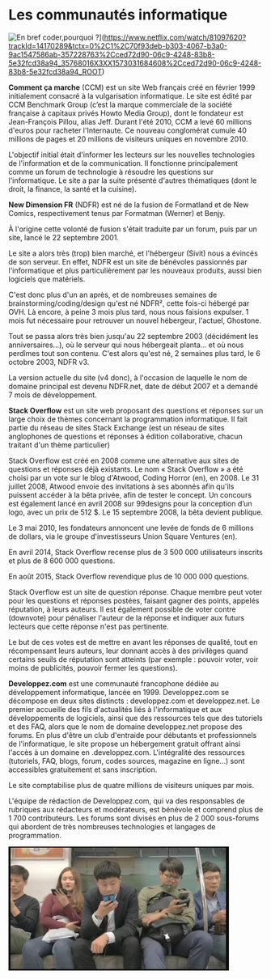 # **Les communautés informatique**
![En bref coder,pourquoi ?](Capture.JPG)](https://www.netflix.com/watch/81097620?trackId=14170289&tctx=0%2C1%2C70f93deb-b303-4067-b3a0-9ac1547586ab-357228763%2Cced72d90-06c9-4248-83b8-5e32fcd38a94_35768016X3XX1573031684608%2Cced72d90-06c9-4248-83b8-5e32fcd38a94_ROOT)

**Comment ça marche** (CCM) est un site Web français créé en février 1999 initialement consacré à la vulgarisation informatique. Le site est édité par CCM Benchmark Group (c’est la marque commerciale de la société française à capitaux privés Howto Media Group), dont le fondateur est Jean-François Pillou, alias Jeff. Durant l'été 2010, CCM a levé 60 millions d'euros pour racheter l'Internaute. Ce nouveau conglomérat cumule 40 millions de pages et 20 millions de visiteurs uniques en novembre 2010.

L'objectif initial était d'informer les lecteurs sur les nouvelles technologies de l'information et de la communication. Il fonctionne principalement comme un forum de technologie à résoudre les questions sur l'informatique. Le site a par la suite présenté d'autres thématiques (dont le droit, la finance, la santé et la cuisine).


**New Dimension FR** (NDFR) est né de la fusion de Formatland et de New Comics, respectivement tenus par Formatman (Werner) et Benjy.

À l'origine cette volonté de fusion s'était traduite par un forum, puis par un site, lancé le 22 septembre 2001.

Le site a alors très (trop) bien marché, et l'hébergeur (Sivit) nous a évincés de son serveur. En effet, NDFR est un site de bénévoles passionnés par l'informatique et plus particulièrement par les nouveaux produits, aussi bien logiciels que matériels.

C'est donc plus d'un an après, et de nombreuses semaines de brainstorming/coding/design qu'est né NDFR², cette fois-ci hébergé par OVH. Là encore, à peine 3 mois plus tard, nous nous faisions expulser. 1 mois fut nécessaire pour retrouver un nouvel hébergeur, l'actuel, Ghostone.

Tout se passa alors très bien jusqu'au 22 septembre 2003 (décidément les anniversaires...), où le serveur qui nous hébergeait planta... et où nous perdîmes tout son contenu. C'est alors qu'est né, 2 semaines plus tard, le 6 octobre 2003, NDFR v3.

La version actuelle du site (v4 donc), à l'occasion de laquelle le nom de domaine principal est devenu NDFR.net, date de début 2007 et a demandé 7 mois de développement.



**Stack Overflow** est un site web proposant des questions et réponses sur un large choix de thèmes concernant la programmation informatique. Il fait partie du réseau de sites Stack Exchange (est un réseau de sites anglophones de questions et réponses à édition collaborative, chacun traitant d'un thème particulier)

Stack Overflow est créé en 2008 comme une alternative aux sites de questions et réponses déjà existants. Le nom « Stack Overflow » a été choisi par un vote sur le blog d'Atwood, Coding Horror (en), en 2008. Le 31 juillet 2008, Atwood envoie des invitations à ses abonnés afin qu'ils puissent accéder à la bêta privée, afin de tester le concept. Un concours est également lancé en avril 2008 sur 99designs pour la conception d’un logo, avec un prix de 512 $. Le 15 septembre 2008, la bêta devient publique.

Le 3 mai 2010, les fondateurs annoncent une levée de fonds de 6 millions de dollars, via le groupe d'investisseurs Union Square Ventures (en).

En avril 2014, Stack Overflow recense plus de 3 500 000 utilisateurs inscrits et plus de 8 600 000 questions.

En août 2015, Stack Overflow revendique plus de 10 000 000 questions.

Stack Overflow est un site de question réponse. Chaque membre peut voter pour les questions et réponses postées, faisant gagner des points, appelés réputation, à leurs auteurs. Il est également possible de voter contre (downvote) pour pénaliser l'auteur de la réponse et indiquer aux futurs lecteurs que cette réponse n'est pas pertinente.

Le but de ces votes est de mettre en avant les réponses de qualité, tout en récompensant leurs auteurs, leur donnant accès à des privilèges quand certains seuils de réputation sont atteints (par exemple : pouvoir voter, voir moins de publicités, pouvoir fermer les questions).

**Developpez.com** est une communauté francophone dédiée au développement informatique, lancée en 1999. Developpez.com se décompose en deux sites distincts : developpez.com et developpez.net. Le premier accueille des fils d'actualités liés à l'informatique et aux développements de logiciels, ainsi que des ressources tels que des tutoriels et des FAQ, alors que le nom de domaine developpez.net propose des forums. En plus d'être un club d'entraide pour débutants et professionnels de l'informatique, le site propose un hébergement gratuit offrant ainsi l'accès à un domaine en .developpez.com. L'intégralité des ressources (tutoriels, FAQ, blogs, forum, codes sources, magazine en ligne...) sont accessibles gratuitement et sans inscription.

Le site comptabilise plus de quatre millions de visiteurs uniques par mois.

L'équipe de rédaction de Developpez.com, qui va des responsables de rubriques aux rédacteurs et modérateurs, est bénévole et comprend plus de 1 700 contributeurs. Les forums sont divisés en plus de 2 000 sous-forums qui abordent de très nombreuses technologies et langages de programmation.

![En bref coder,pourquoi ?](https://github.com/Noqs498/TP-Git/blob/master/Image/Capture.JPG/) 
